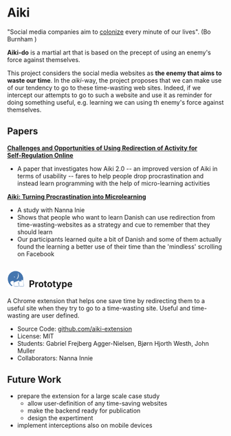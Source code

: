 
# Aiki
"Social media companies aim to [colonize](https://twitter.com/JoshuaPHilll/status/1587857229054705666) every minute of our lives". (Bo Burnham )

**Aiki-do** is a martial art that is based on the precept of using an enemy's force against themselves. 

This project considers the social media websites as **the enemy that aims to waste our time**. In the *aiki*-way, the project proposes that we can make use of our tendency to go to these time-wasting web sites. Indeed, if we intercept our attempts to go to such a website and use it as reminder for doing something useful, e.g. learning we can using th enemy's force against themselves. 

## Papers

[**Challenges and Opportunities of Using Redirection of Activity for  
Self-Regulation Online**](../docs/assets/papers/Aiki-CHI23.pdf)
- A paper that investigates how Aiki 2.0 -- an improved version of Aiki in terms of usability -- fares to help people drop procrastination and instead learn programming with the help of micro-learning activities

[**Aiki: Turning Procrastination into Microlearning**](../docs/assets/papers/Aiki-CHI21.pdf) 
- A study with Nanna Inie 
- Shows that people who want to learn Danish can use redirection from time-wasting-websites as a strategy and cue to remember that they should learn
 - Our participants learned quite a bit of Danish and some of them actually found the learning a better use of their time than the 'mindless' scrolling on Facebook


<h2><img src="/docs/assets/icons/aiki-logo.png" style="width:40px; margin-right: 0.5em"/>Prototype</h2>
A Chrome extension that helps one save time by redirecting them to a useful site when they try to go to a time-wasting site. Useful and time-wasting are user defined. 

- Source Code: [github.com/aiki-extension](https://github.com/Aiki-Extension/Aiki)
- License: MIT
- Students: Gabriel Frejberg Agger-Nielsen, Bjørn Hjorth Westh, John Muller
- Collaborators: Nanna Innie





## Future Work
- prepare the extension for a large scale case study
	- allow user-definition of any time-saving websites
	- make the backend ready for publication
	- design the expertiment 
- implement interceptions also on mobile devices 


